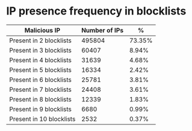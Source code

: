 # IP presence frequency in blocklists
| Malicious IP | Number of IPs | % |
|----|----|----|
| Present in 2 blocklists | 495804 | 73.35% |
| Present in 3 blocklists | 60407 | 8.94% |
| Present in 4 blocklists | 31639 | 4.68% |
| Present in 5 blocklists | 16334 | 2.42% |
| Present in 6 blocklists | 25781 | 3.81% |
| Present in 7 blocklists | 24408 | 3.61% |
| Present in 8 blocklists | 12339 | 1.83% |
| Present in 9 blocklists | 6680 | 0.99% |
| Present in 10 blocklists | 2532 | 0.37% |
